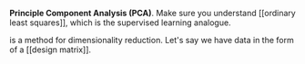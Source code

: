 **Principle Component Analysis (PCA)**. Make sure you understand [[ordinary least squares]], which is the supervised learning analogue.


is a method for dimensionality reduction. Let's say we have data in the form of a [[design matrix]].